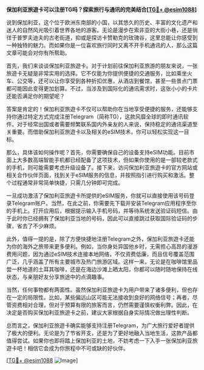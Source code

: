 **保加利亚旅遊卡可以注册TG吗？探索旅行与通讯的完美结合[[TG💪+ @esim1088](https://t.me/s/esim1088)]**

说到保加利亚，这个位于欧洲东南部的小国，以其悠久的历史、丰富的文化遗产和迷人的自然风光吸引着世界各地的游客。无论是漫步在索非亚的大街小巷，还是徜徉于普罗夫迪夫的古老街道，抑或是探访卡赞勒克的玫瑰谷，这里总能让你感受到一种独特的魅力。而如果你是一位喜欢旅行同时又离不开手机通讯的人，那么这篇文章可能会对你有所帮助。

首先，我们来谈谈保加利亚旅遊卡。对于计划前往保加利亚旅游的朋友来说，一张旅遊卡无疑是非常实用的选择。它不仅能为你提供便捷的交通服务，比如乘坐火车、公交等，还可以让你享受到各种折扣优惠，从酒店到餐馆，甚至一些景点门票都可能因此变得更加划算。不过，当涉及到国际化的通讯需求时，这张小小的卡片还能否满足你的期望呢？

答案是肯定的！保加利亚旅遊卡不仅可以帮助你在当地享受便捷的服务，还能够支持你通过特定方式完成注册Telegram（简称TG），这款风靡全球的即时通讯软件。对于经常出国或者需要频繁联系国内外亲友的人来说，保持稳定的通讯渠道至关重要。而借助保加利亚旅遊卡以及相关的eSIM技术，你可以轻松实现这一目标。

那么，具体该如何操作呢？首先，你需要确保自己的设备支持eSIM功能。目前市面上大多数高端智能手机都已经配备了这项技术，但如果你使用的是一部较老款式的手机，则可能需要考虑升级设备了。接下来，访问保加利亚旅遊卡的官方网站或相关合作伙伴页面，找到关于eSIM服务的信息，并按照指引进行购买和激活。整个过程通常非常简单快捷，只需几分钟即可完成。

一旦成功激活了保加利亚旅遊卡所提供的eSIM服务，你就可以直接使用该号码登录Telegram账户。当然，在此之前，你需要先下载并安装Telegram应用程序至你的手机上。打开应用后，根据提示输入手机号码，并等待系统发送验证码短信。由于此时你已经拥有了保加利亚当地的号码，因此可以直接跳过获取国际验证码的步骤，省去了不少麻烦。

此外，值得一提的是，除了方便快捷地注册Telegram之外，保加利亚旅遊卡还能为你的海外之旅带来更多便利。例如，当你身处异国他乡时，无需担心高昂的漫游费用问题，因为通过eSIM技术连接本地网络，不仅资费低廉，而且信号覆盖范围广泛，几乎涵盖了所有主要城市及热门旅游区域。这样一来，无论是在咖啡馆里品尝一杯地道的土耳其咖啡，还是在海边沙滩上晒太阳，你都可以随时随地保持在线状态，与亲朋好友分享旅途中的点滴趣事。

当然，任何事物都有两面性。虽然保加利亚旅遊卡为用户带来了诸多便利，但也存在一定的局限性。比如，某些偏远山区可能无法接收到良好的网络信号；再者，尽管资费相对合理，但对于预算有限的旅客而言，仍然需要谨慎权衡利弊。因此，在决定是否购买保加利亚旅遊卡之前，建议大家根据自身实际情况做出理性判断。

总而言之，保加利亚旅遊卡确实能够支持注册Telegram，为广大旅行爱好者提供了极大的便利。无论是为了节省开支，还是为了更好地融入当地生活，这款产品都值得尝试。如果你也即将踏上保加利亚的土地，不妨考虑一下入手一张保加利亚旅遊卡吧！相信它会成为你旅程中不可或缺的好伙伴。

[[TG💪+ @esim1088](https://t.me/s/esim1088) ![Image](https://i.postimg.cc/4NQfJmqS/Snipaste-2025-05-13-00-14-12.png)]
